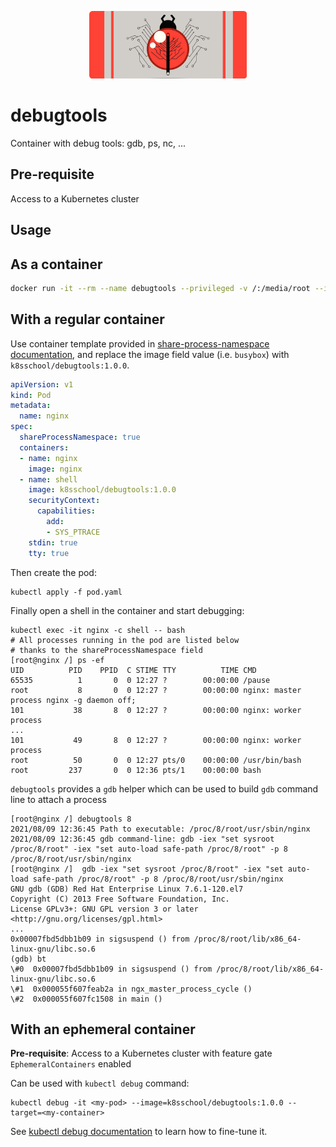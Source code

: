 <p align="center"><img alt="kind" src="./logo/logo.png" width="50%" /></p>

# debugtools
Container with debug tools: gdb, ps, nc, ...

## Pre-requisite

Access to a Kubernetes cluster

## Usage

## As a container

```bash
docker run -it --rm --name debugtools --privileged -v /:/media/root --ipc=host --net=host --pid=host k8sschool/debugtools
```

## With a regular container

Use container template provided in [share-process-namespace documentation], and replace the image field value (i.e. `busybox`) with `k8sschool/debugtools:1.0.0`.

```yaml
apiVersion: v1
kind: Pod
metadata:
  name: nginx
spec:
  shareProcessNamespace: true
  containers:
  - name: nginx
    image: nginx
  - name: shell
    image: k8sschool/debugtools:1.0.0
    securityContext:
      capabilities:
        add:
        - SYS_PTRACE
    stdin: true
    tty: true
```

Then create the pod:

```shell
kubectl apply -f pod.yaml
```

Finally open a shell in the container and start debugging:

```shell
kubectl exec -it nginx -c shell -- bash
# All processes running in the pod are listed below
# thanks to the shareProcessNamespace field
[root@nginx /] ps -ef
UID          PID    PPID  C STIME TTY          TIME CMD
65535          1       0  0 12:27 ?        00:00:00 /pause
root           8       0  0 12:27 ?        00:00:00 nginx: master process nginx -g daemon off;
101           38       8  0 12:27 ?        00:00:00 nginx: worker process
...
101           49       8  0 12:27 ?        00:00:00 nginx: worker process
root          50       0  0 12:27 pts/0    00:00:00 /usr/bin/bash
root         237       0  0 12:36 pts/1    00:00:00 bash
```

`debugtools` provides a `gdb` helper which can be used to build `gdb` command line to attach a process

```shell
[root@nginx /] debugtools 8
2021/08/09 12:36:45 Path to executable: /proc/8/root/usr/sbin/nginx
2021/08/09 12:36:45 gdb command-line: gdb -iex "set sysroot /proc/8/root" -iex "set auto-load safe-path /proc/8/root" -p 8 /proc/8/root/usr/sbin/nginx
[root@nginx /]  gdb -iex "set sysroot /proc/8/root" -iex "set auto-load safe-path /proc/8/root" -p 8 /proc/8/root/usr/sbin/nginx
GNU gdb (GDB) Red Hat Enterprise Linux 7.6.1-120.el7
Copyright (C) 2013 Free Software Foundation, Inc.
License GPLv3+: GNU GPL version 3 or later <http://gnu.org/licenses/gpl.html>
...
0x00007fbd5dbb1b09 in sigsuspend () from /proc/8/root/lib/x86_64-linux-gnu/libc.so.6
(gdb) bt
\#0  0x00007fbd5dbb1b09 in sigsuspend () from /proc/8/root/lib/x86_64-linux-gnu/libc.so.6
\#1  0x000055f607feab2a in ngx_master_process_cycle ()
\#2  0x000055f607fc1508 in main ()
```



## With an ephemeral container

**Pre-requisite**: Access to a Kubernetes cluster with feature gate `EphemeralContainers` enabled

Can be used with `kubectl debug` command:

```shell
kubectl debug -it <my-pod> --image=k8sschool/debugtools:1.0.0 --target=<my-container>
```

See [kubectl debug documentation] to learn how to fine-tune it.

[kubectl debug documentation]: https://kubernetes.io/docs/tasks/debug-application-cluster/debug-running-pod/

[share-process-namespace documentation]: https://kubernetes.io/docs/tasks/configure-pod-container/share-process-namespace/
